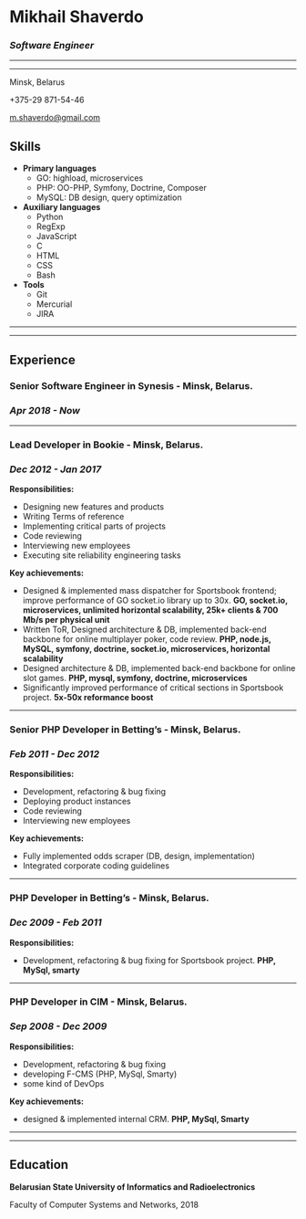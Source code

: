 # Mikhail Shaverdo
### *Software Engineer*
____
____
Minsk, Belarus

+375-29 871-54-46

[m.shaverdo@gmail.com](mailto:m.shaverdo@gmail.com)


## Skills
- **Primary languages**
  - GO: highload, microservices
  - PHP: OO-PHP, Symfony, Doctrine, Composer
  - MySQL: DB design, query optimization
- **Auxiliary languages**
  - Python
  - RegExp
  - JavaScript
  - C
  - HTML
  - CSS
  - Bash
- **Tools**
  - Git
  - Mercurial
  - JIRA

_____
_____

## Experience

### Senior Software Engineer in Synesis - Minsk, Belarus. 
### *Apr 2018 - Now*

___

### Lead Developer in Bookie - Minsk, Belarus. 
### *Dec 2012 - Jan 2017*

**Responsibilities:**
* Designing new features and products
* Writing Terms of reference
* Implementing critical parts of projects
* Code reviewing
* Interviewing new employees
* Executing site reliability engineering tasks

**Key achievements:**

* Designed & implemented mass dispatcher for Sportsbook frontend; improve
performance of GO socket.io library up to 30x. **GO, socket.io,
microservices, unlimited horizontal scalability, 25k+ clients & 700 Mb/s
per physical unit**
* Written ToR, Designed architecture & DB, implemented back-end backbone for
online multiplayer poker, code review. **PHP, node.js, MySQL, symfony,
doctrine, socket.io, microservices, horizontal scalability**
* Designed architecture & DB, implemented back-end backbone for online slot
games. **PHP, mysql, symfony, doctrine, microservices**
* Significantly improved performance of critical sections in Sportsbook project.
**5x-50x reformance boost**

___
### Senior PHP Developer in Betting’s - Minsk, Belarus. 
### *Feb 2011 - Dec 2012*

**Responsibilities:**
* Development, refactoring & bug fixing
* Deploying product instances
* Code reviewing
* Interviewing new employees

**Key achievements:**
* Fully implemented odds scraper (DB, design, implementation)
* Integrated corporate coding guidelines

___
### PHP Developer in Betting’s - Minsk, Belarus. 
### *Dec 2009 - Feb 2011*

**Responsibilities:**
* Development, refactoring & bug fixing for Sportsbook project. **PHP, MySql, smarty**

___
### PHP Developer in CIM - Minsk, Belarus. 
### *Sep 2008 - Dec 2009*

**Responsibilities:**
* Development, refactoring & bug fixing
* developing F-CMS (PHP, MySql, Smarty)
* some kind of DevOps

**Key achievements:**
* designed & implemented internal CRM. **PHP, MySql, Smarty**


___
___
## Education

**Belarusian State University of Informatics and Radioelectronics**

Faculty of Computer Systems and Networks, 2018

